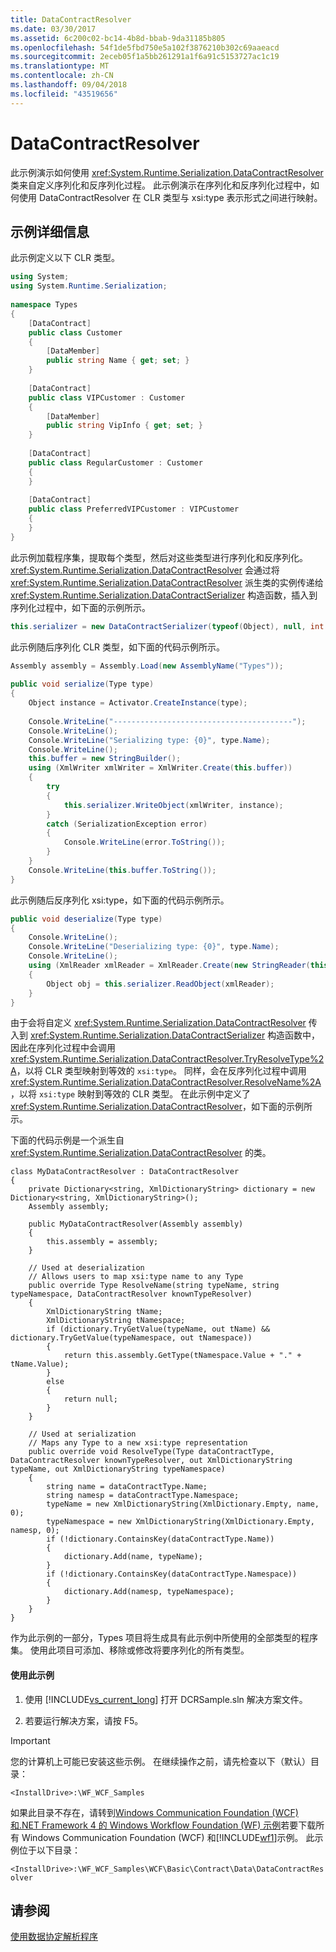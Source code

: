 ```yaml
---
title: DataContractResolver
ms.date: 03/30/2017
ms.assetid: 6c200c02-bc14-4b8d-bbab-9da31185b805
ms.openlocfilehash: 54f1de5fbd750e5a102f3876210b302c69aaeacd
ms.sourcegitcommit: 2eceb05f1a5bb261291a1f6a91c5153727ac1c19
ms.translationtype: MT
ms.contentlocale: zh-CN
ms.lasthandoff: 09/04/2018
ms.locfileid: "43519656"
---
```

# <a name="datacontractresolver"></a>DataContractResolver
此示例演示如何使用 <xref:System.Runtime.Serialization.DataContractResolver> 类来自定义序列化和反序列化过程。 此示例演示在序列化和反序列化过程中，如何使用 DataContractResolver 在 CLR 类型与 xsi:type 表示形式之间进行映射。  
  
## <a name="sample-details"></a>示例详细信息  
 此示例定义以下 CLR 类型。  
  
```csharp  
using System;  
using System.Runtime.Serialization;  
  
namespace Types  
{  
    [DataContract]  
    public class Customer  
    {  
        [DataMember]  
        public string Name { get; set; }  
    }  
  
    [DataContract]  
    public class VIPCustomer : Customer  
    {  
        [DataMember]  
        public string VipInfo { get; set; }  
    }  
  
    [DataContract]  
    public class RegularCustomer : Customer  
    {  
    }  
  
    [DataContract]  
    public class PreferredVIPCustomer : VIPCustomer  
    {  
    }  
}  
```  
  
 此示例加载程序集，提取每个类型，然后对这些类型进行序列化和反序列化。 <xref:System.Runtime.Serialization.DataContractResolver> 会通过将 <xref:System.Runtime.Serialization.DataContractResolver> 派生类的实例传递给 <xref:System.Runtime.Serialization.DataContractSerializer> 构造函数，插入到序列化过程中，如下面的示例所示。  
  
```csharp  
this.serializer = new DataContractSerializer(typeof(Object), null, int.MaxValue, false, true, null, new MyDataContractResolver(assembly));  
```  
  
 此示例随后序列化 CLR 类型，如下面的代码示例所示。  
  
```csharp  
Assembly assembly = Assembly.Load(new AssemblyName("Types"));  
  
public void serialize(Type type)  
{  
    Object instance = Activator.CreateInstance(type);  
  
    Console.WriteLine("----------------------------------------");  
    Console.WriteLine();  
    Console.WriteLine("Serializing type: {0}", type.Name);  
    Console.WriteLine();  
    this.buffer = new StringBuilder();  
    using (XmlWriter xmlWriter = XmlWriter.Create(this.buffer))  
    {  
        try  
        {  
            this.serializer.WriteObject(xmlWriter, instance);  
        }  
        catch (SerializationException error)  
        {  
            Console.WriteLine(error.ToString());  
        }  
    }  
    Console.WriteLine(this.buffer.ToString());  
}  
```  
  
 此示例随后反序列化 xsi:type，如下面的代码示例所示。  
  
```csharp  
public void deserialize(Type type)  
{  
    Console.WriteLine();  
    Console.WriteLine("Deserializing type: {0}", type.Name);  
    Console.WriteLine();  
    using (XmlReader xmlReader = XmlReader.Create(new StringReader(this.buffer.ToString())))  
    {  
        Object obj = this.serializer.ReadObject(xmlReader);  
    }  
}  
```  
  
 由于会将自定义 <xref:System.Runtime.Serialization.DataContractResolver> 传入到 <xref:System.Runtime.Serialization.DataContractSerializer> 构造函数中，因此在序列化过程中会调用 <xref:System.Runtime.Serialization.DataContractResolver.TryResolveType%2A>，以将 CLR 类型映射到等效的 `xsi:type`。 同样，会在反序列化过程中调用 <xref:System.Runtime.Serialization.DataContractResolver.ResolveName%2A>，以将 `xsi:type` 映射到等效的 CLR 类型。 在此示例中定义了 <xref:System.Runtime.Serialization.DataContractResolver>，如下面的示例所示。  
  
 下面的代码示例是一个派生自 <xref:System.Runtime.Serialization.DataContractResolver> 的类。  
  
```  
class MyDataContractResolver : DataContractResolver  
{  
    private Dictionary<string, XmlDictionaryString> dictionary = new Dictionary<string, XmlDictionaryString>();  
    Assembly assembly;  
  
    public MyDataContractResolver(Assembly assembly)  
    {  
        this.assembly = assembly;  
    }  
  
    // Used at deserialization  
    // Allows users to map xsi:type name to any Type   
    public override Type ResolveName(string typeName, string typeNamespace, DataContractResolver knownTypeResolver)  
    {  
        XmlDictionaryString tName;  
        XmlDictionaryString tNamespace;  
        if (dictionary.TryGetValue(typeName, out tName) && dictionary.TryGetValue(typeNamespace, out tNamespace))  
        {  
            return this.assembly.GetType(tNamespace.Value + "." + tName.Value);  
        }  
        else  
        {  
            return null;  
        }  
    }  
  
    // Used at serialization  
    // Maps any Type to a new xsi:type representation  
    public override void ResolveType(Type dataContractType, DataContractResolver knownTypeResolver, out XmlDictionaryString typeName, out XmlDictionaryString typeNamespace)  
    {  
        string name = dataContractType.Name;  
        string namesp = dataContractType.Namespace;  
        typeName = new XmlDictionaryString(XmlDictionary.Empty, name, 0);   
        typeNamespace = new XmlDictionaryString(XmlDictionary.Empty, namesp, 0);  
        if (!dictionary.ContainsKey(dataContractType.Name))  
        {  
            dictionary.Add(name, typeName);  
        }  
        if (!dictionary.ContainsKey(dataContractType.Namespace))  
        {  
            dictionary.Add(namesp, typeNamespace);  
        }  
    }  
}  
```  
  
 作为此示例的一部分，Types 项目将生成具有此示例中所使用的全部类型的程序集。 使用此项目可添加、移除或修改将要序列化的所有类型。  
  
#### <a name="to-use-this-sample"></a>使用此示例  
  
1.  使用 [!INCLUDE[vs_current_long](../../../../includes/vs-current-long-md.md)] 打开 DCRSample.sln 解决方案文件。  
  
2.  若要运行解决方案，请按 F5。  
  
> [!IMPORTANT]
>  您的计算机上可能已安装这些示例。 在继续操作之前，请先检查以下（默认）目录：  
>   
>  `<InstallDrive>:\WF_WCF_Samples`  
>   
>  如果此目录不存在，请转到[Windows Communication Foundation (WCF) 和.NET Framework 4 的 Windows Workflow Foundation (WF) 示例](https://go.microsoft.com/fwlink/?LinkId=150780)若要下载所有 Windows Communication Foundation (WCF) 和[!INCLUDE[wf1](../../../../includes/wf1-md.md)]示例。 此示例位于以下目录：  
>   
>  `<InstallDrive>:\WF_WCF_Samples\WCF\Basic\Contract\Data\DataContractResolver`  
  
## <a name="see-also"></a>请参阅  
 [使用数据协定解析程序](../../../../docs/framework/wcf/feature-details/using-a-data-contract-resolver.md)
